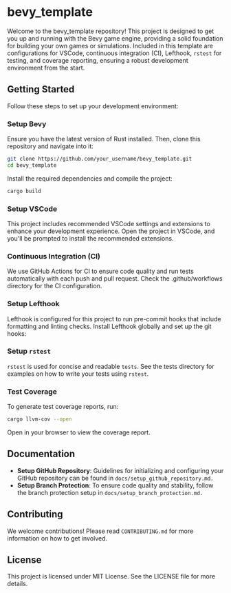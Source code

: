 # bevy_template

Welcome to the bevy_template repository! This project is designed to get you up and running with the Bevy game engine, providing a solid foundation for building your own games or simulations. Included in this template are configurations for VSCode, continuous integration (CI), Lefthook, `rstest` for testing, and coverage reporting, ensuring a robust development environment from the start.

## Getting Started

Follow these steps to set up your development environment:

### Setup Bevy

Ensure you have the latest version of Rust installed. Then, clone this repository and navigate into it:

```sh
git clone https://github.com/your_username/bevy_template.git
cd bevy_template
```

Install the required dependencies and compile the project:

```sh
cargo build
```

### Setup VSCode

This project includes recommended VSCode settings and extensions to enhance your development experience. Open the project in VSCode, and you'll be prompted to install the recommended extensions.

### Continuous Integration (CI)

We use GitHub Actions for CI to ensure code quality and run tests automatically with each push and pull request. Check the .github/workflows directory for the CI configuration.

### Setup Lefthook

Lefthook is configured for this project to run pre-commit hooks that include formatting and linting checks. Install Lefthook globally and set up the git hooks:

### Setup `rstest`

`rstest` is used for concise and readable `tests`. See the tests directory for examples on how to write your tests using `rstest`.

### Test Coverage

To generate test coverage reports, run:

```sh
cargo llvm-cov --open
```

Open in your browser to view the coverage report.

## Documentation

- **Setup GitHub Repository**: Guidelines for initializing and configuring your GitHub repository can be found in `docs/setup_github_repository.md.`
- **Setup Branch Protection**: To ensure code quality and stability, follow the branch protection setup in `docs/setup_branch_protection.md.`

## Contributing

We welcome contributions! Please read `CONTRIBUTING.md` for more information on how to get involved.

## License

This project is licensed under MIT License. See the LICENSE file for more details.
